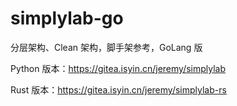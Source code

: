 # simplylab-go

分层架构、Clean 架构，脚手架参考，GoLang 版

Python 版本：https://gitea.isyin.cn/jeremy/simplylab

Rust 版本：https://gitea.isyin.cn/jeremy/simplylab-rs
